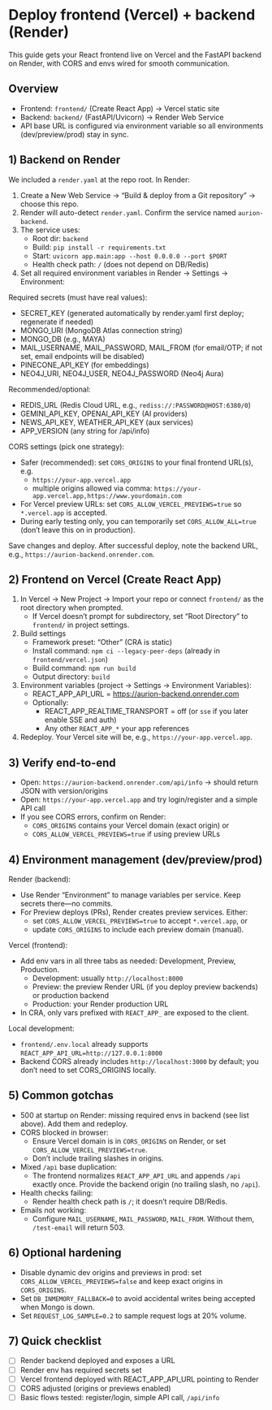 # Deploy frontend (Vercel) + backend (Render)

This guide gets your React frontend live on Vercel and the FastAPI backend on Render, with CORS and envs wired for smooth communication.

## Overview
- Frontend: `frontend/` (Create React App) → Vercel static site
- Backend: `backend/` (FastAPI/Uvicorn) → Render Web Service
- API base URL is configured via environment variable so all environments (dev/preview/prod) stay in sync.

## 1) Backend on Render

We included a `render.yaml` at the repo root. In Render:

1. Create a New Web Service → “Build & deploy from a Git repository” → choose this repo.
2. Render will auto-detect `render.yaml`. Confirm the service named `aurion-backend`.
3. The service uses:
   - Root dir: `backend`
   - Build: `pip install -r requirements.txt`
   - Start: `uvicorn app.main:app --host 0.0.0.0 --port $PORT`
   - Health check path: `/` (does not depend on DB/Redis)
4. Set all required environment variables in Render → Settings → Environment:

Required secrets (must have real values):
- SECRET_KEY (generated automatically by render.yaml first deploy; regenerate if needed)
- MONGO_URI (MongoDB Atlas connection string)
- MONGO_DB (e.g., MAYA)
- MAIL_USERNAME, MAIL_PASSWORD, MAIL_FROM (for email/OTP; if not set, email endpoints will be disabled)
- PINECONE_API_KEY (for embeddings)
- NEO4J_URI, NEO4J_USER, NEO4J_PASSWORD (Neo4j Aura)

Recommended/optional:
- REDIS_URL (Redis Cloud URL, e.g., `rediss://:PASSWORD@HOST:6380/0`)
- GEMINI_API_KEY, OPENAI_API_KEY (AI providers)
- NEWS_API_KEY, WEATHER_API_KEY (aux services)
- APP_VERSION (any string for /api/info)

CORS settings (pick one strategy):
- Safer (recommended): set `CORS_ORIGINS` to your final frontend URL(s), e.g.
  - `https://your-app.vercel.app`
  - multiple origins allowed via comma: `https://your-app.vercel.app,https://www.yourdomain.com`
- For Vercel preview URLs: set `CORS_ALLOW_VERCEL_PREVIEWS=true` so `*.vercel.app` is accepted.
- During early testing only, you can temporarily set `CORS_ALLOW_ALL=true` (don’t leave this on in production).

Save changes and deploy. After successful deploy, note the backend URL, e.g., `https://aurion-backend.onrender.com`.

## 2) Frontend on Vercel (Create React App)

1. In Vercel → New Project → Import your repo or connect `frontend/` as the root directory when prompted.
   - If Vercel doesn’t prompt for subdirectory, set “Root Directory” to `frontend/` in project settings.
2. Build settings
   - Framework preset: “Other” (CRA is static)
   - Install command: `npm ci --legacy-peer-deps` (already in `frontend/vercel.json`)
   - Build command: `npm run build`
   - Output directory: `build`
3. Environment variables (project → Settings → Environment Variables):
   - REACT_APP_API_URL = https://aurion-backend.onrender.com
   - Optionally:
     - REACT_APP_REALTIME_TRANSPORT = off (or `sse` if you later enable SSE and auth)
     - Any other `REACT_APP_*` your app references
4. Redeploy. Your Vercel site will be, e.g., `https://your-app.vercel.app`.

## 3) Verify end-to-end

- Open: `https://aurion-backend.onrender.com/api/info` → should return JSON with version/origins
- Open: `https://your-app.vercel.app` and try login/register and a simple API call
- If you see CORS errors, confirm on Render:
  - `CORS_ORIGINS` contains your Vercel domain (exact origin) or
  - `CORS_ALLOW_VERCEL_PREVIEWS=true` if using preview URLs

## 4) Environment management (dev/preview/prod)

Render (backend):
- Use Render “Environment” to manage variables per service. Keep secrets there—no commits.
- For Preview deploys (PRs), Render creates preview services. Either:
  - set `CORS_ALLOW_VERCEL_PREVIEWS=true` to accept `*.vercel.app`, or
  - update `CORS_ORIGINS` to include each preview domain (manual).

Vercel (frontend):
- Add env vars in all three tabs as needed: Development, Preview, Production.
  - Development: usually `http://localhost:8000`
  - Preview: the preview Render URL (if you deploy preview backends) or production backend
  - Production: your Render production URL
- In CRA, only vars prefixed with `REACT_APP_` are exposed to the client.

Local development:
- `frontend/.env.local` already supports `REACT_APP_API_URL=http://127.0.0.1:8000`
- Backend CORS already includes `http://localhost:3000` by default; you don’t need to set CORS_ORIGINS locally.

## 5) Common gotchas

- 500 at startup on Render: missing required envs in backend (see list above). Add them and redeploy.
- CORS blocked in browser:
  - Ensure Vercel domain is in `CORS_ORIGINS` on Render, or set `CORS_ALLOW_VERCEL_PREVIEWS=true`.
  - Don’t include trailing slashes in origins.
- Mixed `/api` base duplication:
  - The frontend normalizes `REACT_APP_API_URL` and appends `/api` exactly once. Provide the backend origin (no trailing slash, no `/api`).
- Health checks failing:
  - Render health check path is `/`; it doesn’t require DB/Redis.
- Emails not working:
  - Configure `MAIL_USERNAME`, `MAIL_PASSWORD`, `MAIL_FROM`. Without them, `/test-email` will return 503.

## 6) Optional hardening

- Disable dynamic dev origins and previews in prod: set `CORS_ALLOW_VERCEL_PREVIEWS=false` and keep exact origins in `CORS_ORIGINS`.
- Set `DB_INMEMORY_FALLBACK=0` to avoid accidental writes being accepted when Mongo is down.
- Set `REQUEST_LOG_SAMPLE=0.2` to sample request logs at 20% volume.

## 7) Quick checklist

- [ ] Render backend deployed and exposes a URL
- [ ] Render env has required secrets set
- [ ] Vercel frontend deployed with REACT_APP_API_URL pointing to Render
- [ ] CORS adjusted (origins or previews enabled)
- [ ] Basic flows tested: register/login, simple API call, `/api/info`
